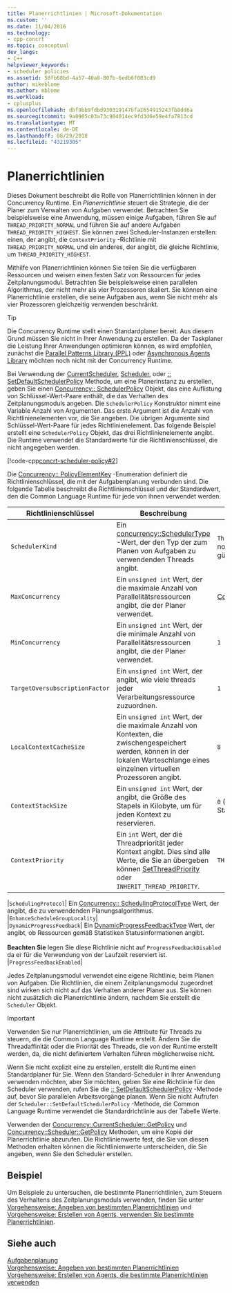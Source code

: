 ```yaml
---
title: Planerrichtlinien | Microsoft-Dokumentation
ms.custom: ''
ms.date: 11/04/2016
ms.technology:
- cpp-concrt
ms.topic: conceptual
dev_langs:
- C++
helpviewer_keywords:
- scheduler policies
ms.assetid: 58fb68bd-4a57-40a8-807b-6edb6f083cd9
author: mikeblome
ms.author: mblome
ms.workload:
- cplusplus
ms.openlocfilehash: dbf9bb9fdbd930319147bfa2654915243fb8dd6a
ms.sourcegitcommit: 9a0905c03a73c904014ec9fd3d6e59e4fa7813cd
ms.translationtype: MT
ms.contentlocale: de-DE
ms.lasthandoff: 08/29/2018
ms.locfileid: "43219305"
---
```

# <a name="scheduler-policies"></a>Planerrichtlinien
Dieses Dokument beschreibt die Rolle von Planerrichtlinien können in der Concurrency Runtime. Ein *Planerrichtlinie* steuert die Strategie, die der Planer zum Verwalten von Aufgaben verwendet. Betrachten Sie beispielsweise eine Anwendung, müssen einige Aufgaben, führen Sie auf `THREAD_PRIORITY_NORMAL` und führen Sie auf andere Aufgaben `THREAD_PRIORITY_HIGHEST`.  Sie können zwei Scheduler-Instanzen erstellen: einen, der angibt, die `ContextPriority` -Richtlinie mit `THREAD_PRIORITY_NORMAL` und ein anderes, der angibt, die gleiche Richtlinie, um `THREAD_PRIORITY_HIGHEST`.  
  
 Mithilfe von Planerrichtlinien können Sie teilen Sie die verfügbaren Ressourcen und weisen einen festen Satz von Ressourcen für jedes Zeitplanungsmodul. Betrachten Sie beispielsweise einen parallelen Algorithmus, der nicht mehr als vier Prozessoren skaliert. Sie können eine Planerrichtlinie erstellen, die seine Aufgaben aus, wenn Sie nicht mehr als vier Prozessoren gleichzeitig verwenden beschränkt.  
  
> [!TIP]
>  Die Concurrency Runtime stellt einen Standardplaner bereit. Aus diesem Grund müssen Sie nicht in Ihrer Anwendung zu erstellen. Da der Taskplaner die Leistung Ihrer Anwendungen optimieren können, es wird empfohlen, zunächst die [Parallel Patterns Library (PPL)](../../parallel/concrt/parallel-patterns-library-ppl.md) oder [Asynchronous Agents Library](../../parallel/concrt/asynchronous-agents-library.md) möchten noch nicht mit der Concurrency Runtime.  
  
 Bei Verwendung der [CurrentScheduler](reference/currentscheduler-class.md#create), [Scheduler](reference/scheduler-class.md#create), oder [:: SetDefaultSchedulerPolicy](reference/scheduler-class.md#setdefaultschedulerpolicy) Methode, um eine Planerinstanz zu erstellen, geben Sie einen [Concurrency:: SchedulerPolicy](../../parallel/concrt/reference/schedulerpolicy-class.md) Objekt, das eine Auflistung von Schlüssel-Wert-Paare enthält, die das Verhalten des Zeitplanungsmoduls angeben. Die `SchedulerPolicy` Konstruktor nimmt eine Variable Anzahl von Argumenten. Das erste Argument ist die Anzahl von Richtlinienelementen vor, die Sie angeben. Die übrigen Argumente sind Schlüssel-Wert-Paare für jedes Richtlinienelement. Das folgende Beispiel erstellt eine `SchedulerPolicy` Objekt, das drei Richtlinienelemente angibt. Die Runtime verwendet die Standardwerte für die Richtlinienschlüssel, die nicht angegeben werden.  

  
 [!code-cpp[concrt-scheduler-policy#2](../../parallel/concrt/codesnippet/cpp/scheduler-policies_1.cpp)]  
  

 Die [Concurrency:: PolicyElementKey](reference/concurrency-namespace-enums.md#policyelementkey) -Enumeration definiert die Richtlinienschlüssel, die mit der Aufgabenplanung verbunden sind. Die folgende Tabelle beschreibt die Richtlinienschlüssel und der Standardwert, den die Common Language Runtime für jede von ihnen verwendet werden.  
  
|Richtlinienschlüssel|Beschreibung|Standardwert|  
|----------------|-----------------|-------------------|  
|`SchedulerKind`|Ein [concurrency::SchedulerType](reference/concurrency-namespace-enums.md#schedulertype) -Wert, der den Typ der zum Planen von Aufgaben zu verwendenden Threads angibt.|`ThreadScheduler` (verwenden Sie normale Threads). Dies ist der einzige gültige Wert für diesen Schlüssel.|  
|`MaxConcurrency`|Ein `unsigned int` Wert, der die maximale Anzahl von Parallelitätsressourcen angibt, die der Planer verwendet.|[Concurrency::MaxExecutionResources](reference/concurrency-namespace-constants1.md#maxexecutionresources)|  
|`MinConcurrency`|Ein `unsigned int` Wert, der die minimale Anzahl von Parallelitätsressourcen angibt, die der Planer verwendet.|`1`|  
|`TargetOversubscriptionFactor`|Ein `unsigned int` Wert, der angibt, wie viele threads jeder Verarbeitungsressource zuzuordnen.|`1`|  
|`LocalContextCacheSize`|Ein `unsigned int` Wert, der die maximale Anzahl von Kontexten, die zwischengespeichert werden, können in der lokalen Warteschlange eines einzelnen virtuellen Prozessoren angibt.|`8`|  
|`ContextStackSize`|Ein `unsigned int` Wert, der angibt, die Größe des Stapels in Kilobyte, um für jeden Kontext zu reservieren.|`0` (verwenden Sie die standardmäßige Stapelgröße)|  
|`ContextPriority`|Ein `int` Wert, der die Threadpriorität jeder Kontext angibt. Dies sind alle Werte, die Sie an übergeben können [SetThreadPriority](/windows/desktop/api/processthreadsapi/nf-processthreadsapi-setthreadpriority) oder `INHERIT_THREAD_PRIORITY`.|`THREAD_PRIORITY_NORMAL`|  

|`SchedulingProtocol`| Ein [Concurrency:: SchedulingProtocolType](reference/concurrency-namespace-enums.md#schedulingprotocoltype) Wert, der angibt, die zu verwendenden Planungsalgorithmus. |`EnhanceScheduleGroupLocality`|  
|`DynamicProgressFeedback`| Ein [DynamicProgressFeedbackType](reference/concurrency-namespace-enums.md#dynamicprogressfeedbacktype) Wert, der angibt, ob Ressourcen gemäß Statistiken Statusinformationen angibt.<br /><br /> **Beachten Sie** legen Sie diese Richtlinie nicht auf `ProgressFeedbackDisabled` da er für die Verwendung von der Laufzeit reserviert ist. |`ProgressFeedbackEnabled`|  

  
 Jedes Zeitplanungsmodul verwendet eine eigene Richtlinie, beim Planen von Aufgaben. Die Richtlinien, die einem Zeitplanungsmodul zugeordnet sind wirken sich nicht auf das Verhalten anderer Planer aus. Sie können nicht zusätzlich die Planerrichtlinie ändern, nachdem Sie erstellt die `Scheduler` Objekt.  
  
> [!IMPORTANT]
>  Verwenden Sie nur Planerrichtlinien, um die Attribute für Threads zu steuern, die die Common Language Runtime erstellt. Ändern Sie die Threadaffinität oder die Priorität des Threads, die von der Runtime erstellt werden, da, die nicht definiertem Verhalten führen möglicherweise nicht.  
  
 Wenn Sie nicht explizit eine zu erstellen, erstellt die Runtime einen Standardplaner für Sie. Wenn den Standard-Scheduler in Ihrer Anwendung verwenden möchten, aber Sie möchten, geben Sie eine Richtlinie für den Scheduler verwenden, rufen Sie die [:: SetDefaultSchedulerPolicy](reference/scheduler-class.md#setdefaultschedulerpolicy) -Methode auf, bevor Sie parallelen Arbeitsvorgänge planen. Wenn Sie nicht Aufrufen der `Scheduler::SetDefaultSchedulerPolicy` -Methode, die Common Language Runtime verwendet die Standardrichtlinie aus der Tabelle Werte.  
  
 Verwenden der [Concurrency::CurrentScheduler::GetPolicy](reference/currentscheduler-class.md#getpolicy) und [Concurrency::Scheduler::GetPolicy](reference/scheduler-class.md#getpolicy) Methoden, um eine Kopie der Planerrichtlinie abzurufen. Die Richtlinienwerte fest, die Sie von diesen Methoden erhalten können die Richtlinienwerte unterscheiden, die Sie angeben, wenn Sie den Scheduler erstellen.  
  
## <a name="example"></a>Beispiel  
 Um Beispiele zu untersuchen, die bestimmte Planerrichtlinien, zum Steuern des Verhaltens des Zeitplanungsmoduls verwenden, finden Sie unter [Vorgehensweise: Angeben von bestimmten Planerrichtlinien](../../parallel/concrt/how-to-specify-specific-scheduler-policies.md) und [Vorgehensweise: Erstellen von Agents, verwenden Sie bestimmte Planerrichtlinien](../../parallel/concrt/how-to-create-agents-that-use-specific-scheduler-policies.md).  
  
## <a name="see-also"></a>Siehe auch  
 [Aufgabenplanung](../../parallel/concrt/task-scheduler-concurrency-runtime.md)   
 [Vorgehensweise: Angeben von bestimmten Planerrichtlinien](../../parallel/concrt/how-to-specify-specific-scheduler-policies.md)   
 [Vorgehensweise: Erstellen von Agents, die bestimmte Planerrichtlinien verwenden](../../parallel/concrt/how-to-create-agents-that-use-specific-scheduler-policies.md)

